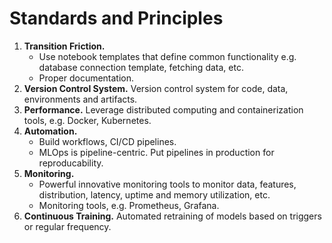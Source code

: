 # Standards and Principles
1. **Transition Friction.**
	- Use notebook templates that define common functionality e.g. database connection template, fetching
	  data, etc.
	- Proper documentation.
2. **Version Control System.** Version control system for code, data, environments and artifacts.
3. **Performance.** Leverage distributed computing and containerization tools, e.g. Docker, Kubernetes.
4. **Automation.**
	- Build workflows, CI/CD pipelines.
	- MLOps is pipeline-centric. Put pipelines in production for reproducability.
5. **Monitoring.**
	- Powerful innovative monitoring tools to monitor data, features, distribution, latency, uptime and
	  memory utilization, etc.
	- Monitoring tools, e.g. Prometheus, Grafana.
6. **Continuous Training.** Automated retraining of models based on triggers or regular frequency.
